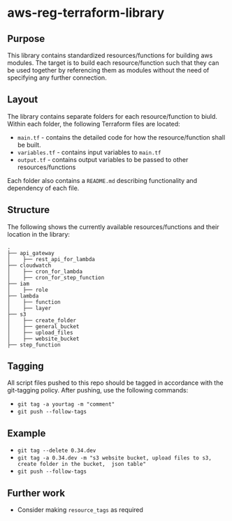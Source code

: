 # aws-reg-terraform-library

## Purpose
This library contains standardized resources/functions for building aws modules. The target is to build each resource/function such that they can be used together by referencing them as modules without the need of specifying any further connection.  

## Layout
The library contains separate folders for each resource/function to biuld. Within each folder, the following Terraform files are located:
- `main.tf` - contains the detailed code for how the resource/function shall be built.
- `variables.tf` - contains input variables to `main.tf`
- `output.tf` - contains output variables to be passed to other resources/functions

Each folder also contains a `README.md` describing functionality and dependency of each file. 

## Structure
The following shows the currently available resources/functions and their location in the library:

    .
    ├── api_gateway
    │    ├── rest_api_for_lambda
    ├── cloudwatch
    │    ├── cron_for_lambda
    │    ├── cron_for_step_function
    ├── iam
    │    ├── role
    ├── lambda
    │    ├── function  
    │    ├── layer
    ├── s3
    │    ├── create_folder  
    │    ├── general_bucket
    │    ├── upload_files  
    │    ├── website_bucket   
    ├── step_function

## Tagging
All script files pushed to this repo should be tagged in accordance with the git-tagging policy. After pushing, use the following commands:
- `git tag -a yourtag -m "comment"`
- `git push --follow-tags`

## Example
- `git tag --delete 0.34.dev`
- `git tag -a 0.34.dev -m "s3 website bucket, upload files to s3, create folder in the bucket,  json table"`
- `git push --follow-tags`


## Further work
- Consider making `resource_tags` as required
